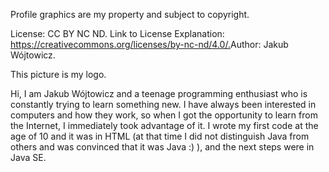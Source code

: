 Profile graphics are my property and subject to copyright.

License: CC BY NC ND.
Link to License Explanation​​: https://creativecommons.org/licenses/by-nc-nd/4.0/.​
Author: Jakub Wójtowicz.

This picture is my logo.​



Hi, I am Jakub Wójtowicz
and a teenage programming enthusiast who is constantly trying to learn something new.
I have always been interested in computers and how they work, so when I got the opportunity to learn from the Internet,
I immediately took advantage of it. I wrote my first code at the age of 10 and it was in HTML
(at that time I did not distinguish Java from others and was convinced that it was Java :) ),
and the next steps were in Java SE.
